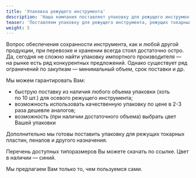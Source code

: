 ```yaml
---
title: 'Упаковка режущего инструмента'
description: 'Наша компания поставляет упаковку для режущего инструмента, режущих токарных пластин, пеналов и другого инструмента.'
teaser: 'Поставляем упаковку для режущего инструмента, режущих токарных пластин, пеналов и&nbsp;другого назначения.'
weight: 5
---
```


Вопрос обеспечения сохранности инструмента, как и&nbsp;любой другой продукции, при перевозке и&nbsp;хранении всегда стоял достаточно остро. Да, сегодня не&nbsp;сложно найти упаковку импортного производителя&nbsp;&mdash; на&nbsp;рынке есть ряд конкурентных предложений. Однако существует ряд ограничений по&nbsp;закупкам&nbsp;&mdash; минимальный объем, срок поставки и&nbsp;др.

Мы&nbsp;можем гарантировать Вам:

- быструю поставку из&nbsp;наличия любого объема упаковки (хоть по&nbsp;10&nbsp;шт.) для осевого режущего инструмента;
- возможность использовать качественную упаковку по&nbsp;цене в&nbsp;2-3 раза дешевле аналогов;
- возможность (при наличии достаточного объема) выбрать цвет Вашей упаковки

Дополнительно мы&nbsp;готовы поставить упаковку для режущих токарных пластин, пеналов и&nbsp;другого назначения.

Перечень доступных типоразмеров&nbsp;Вы можете скачать по&nbsp;ссылке. Цвет в&nbsp;наличии&nbsp;&mdash; синий.

Мы&nbsp;предлагаем Вам только&nbsp;то, чем пользуемся сами.
